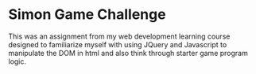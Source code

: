 # Simon Game Challenge

This was an assignment from my web development learning course designed to familiarize myself with using JQuery and Javascript to manipulate the DOM in html and also think through starter game program logic.
